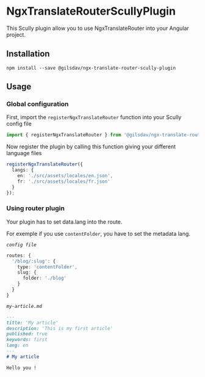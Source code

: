 # NgxTranslateRouterScullyPlugin

This Scully plugin allow you to use NgxTranslateRouter into your Angular project.

## Installation

```
npm install --save @gilsdav/ngx-translate-router-scully-plugin
```

## Usage

### Global configuration

First, import the `registerNgxTranslateRouter` function into your Scully config file

```ts
import { registerNgxTranslateRouter } from '@gilsdav/ngx-translate-router-scully-plugin';
```

Now register the plugin by calling this function giving your different language files

```ts
registerNgxTranslateRouter({
  langs: {
    en: './src/assets/locales/en.json',
    fr: './src/assets/locales/fr.json'
  }
});
```

### Using router plugin

Your plugin has to set data.lang into the route.

For exemple if you use `contentFolder`, you have to set the metadata lang.

*`config file`*
```ts
routes: {
  '/blog/:slug': {
    type: 'contentFolder',
    slug: {
      folder: './blog'
    }
  }
}
```

*`my-article.md`*
```md
---
title: 'My article'
description: 'This is my first article'
published: true
keywords: first
lang: en
---
# My article

Hello you ! 
```
